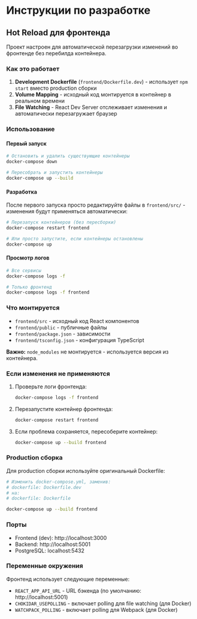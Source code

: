 # Инструкции по разработке

## Hot Reload для фронтенда

Проект настроен для автоматической перезагрузки изменений во фронтенде без перебилда контейнера.

### Как это работает

1. **Development Dockerfile** (`frontend/Dockerfile.dev`) - использует `npm start` вместо production сборки
2. **Volume Mapping** - исходный код монтируется в контейнер в реальном времени
3. **File Watching** - React Dev Server отслеживает изменения и автоматически перезагружает браузер

### Использование

#### Первый запуск
```bash
# Остановить и удалить существующие контейнеры
docker-compose down

# Пересобрать и запустить контейнеры
docker-compose up --build
```

#### Разработка
После первого запуска просто редактируйте файлы в `frontend/src/` - изменения будут применяться автоматически:

```bash
# Перезапуск контейнеров (без пересборки)
docker-compose restart frontend

# Или просто запустите, если контейнеры остановлены
docker-compose up
```

#### Просмотр логов
```bash
# Все сервисы
docker-compose logs -f

# Только фронтенд
docker-compose logs -f frontend
```

### Что монтируется

- `frontend/src` - исходный код React компонентов
- `frontend/public` - публичные файлы
- `frontend/package.json` - зависимости
- `frontend/tsconfig.json` - конфигурация TypeScript

**Важно:** `node_modules` не монтируется - используется версия из контейнера.

### Если изменения не применяются

1. Проверьте логи фронтенда:
   ```bash
   docker-compose logs -f frontend
   ```

2. Перезапустите контейнер фронтенда:
   ```bash
   docker-compose restart frontend
   ```

3. Если проблема сохраняется, пересоберите контейнер:
   ```bash
   docker-compose up --build frontend
   ```

### Production сборка

Для production сборки используйте оригинальный Dockerfile:

```bash
# Изменить docker-compose.yml, заменив:
# dockerfile: Dockerfile.dev
# на:
# dockerfile: Dockerfile

docker-compose up --build frontend
```

### Порты

- Frontend (dev): http://localhost:3000
- Backend: http://localhost:5001
- PostgreSQL: localhost:5432

### Переменные окружения

Фронтенд использует следующие переменные:
- `REACT_APP_API_URL` - URL бэкенда (по умолчанию: http://localhost:5001)
- `CHOKIDAR_USEPOLLING` - включает polling для file watching (для Docker)
- `WATCHPACK_POLLING` - включает polling для Webpack (для Docker)
